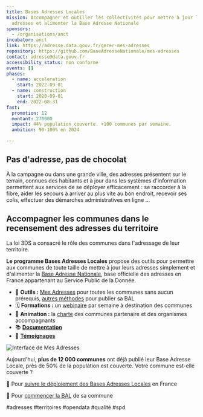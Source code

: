 ```yaml
---
title: Bases Adresses Locales
mission: Accompagner et outiller les collectivités pour mettre à jour leurs
  adresses et alimenter la Base Adresse Nationale
sponsors:
  - /organisations/anct
incubator: anct
link: https://adresse.data.gouv.fr/gerer-mes-adresses
repository: https://github.com/BaseAdresseNationale/mes-adresses
contact: adresse@data.gouv.fr
accessibility_status: non conforme
events: []
phases:
  - name: acceleration
    start: 2022-09-01
  - name: construction
    start: 2020-09-01
    end: 2022-08-31
fast:
  promotion: 12
  montant: 270000
  impact: 44% population couverte. +100 communes par semaine.
  ambition: 90-100% en 2024

---
```

## Pas d'adresse, pas de chocolat

À la campagne ou dans une grande ville, des adresses présentent sur le terrain, connues des habitants et à jour dans les systèmes d'information permettent aux services de se déployer efficacement : se raccorder à la fibre, aider les secours à arriver au plus vite au bon endroit, recevoir ses colis, effectuer des démarches administratives en ligne ...

## Accompagner les communes dans le recensement des adresses du territoire

La loi 3DS a consacré le rôle des communes dans l'adressage de leur territoire.

**Le programme Bases Adresses Locales** propose des outils pour permettre aux communes de toute taille de mettre à jour leurs adresses simplement et d'alimenter la [Base Adresse Nationale](https://beta.gouv.fr/startups/ban.html), base officielle des adresses en France appartenant au Service Public de la Donnée.

* 🔧 **Outils :** [Mes Adresses](https://mes-adresses.data.gouv.fr/) pour toutes les communes sans aucun prérequis, [autres méthodes](https://adresse.data.gouv.fr/gerer-mes-adresses) pour publier sa BAL
* 🗓️ **Formations :** un [webinaire](https://adresse.data.gouv.fr/evenements) par semaine à destination des communes
* 🙌 **Animation :** la [charte](https://adresse.data.gouv.fr/bases-locales/charte) des communes partenaire et des organismes accompagnants
* 📚 **[Documentation](https://adresse.data.gouv.fr/ressources)**
* 🎤 **[Témoignages](https://adresse.data.gouv.fr/blog)**

![Interface de Mes Adresses](/img/netlifycms/mesadresses.png "Mes Adresses")



Aujourd'hui, **plus de 12 000 communes** ont déjà publié leur Base Adresse Locale, près de 50% de la population est couverte. Votre commune est-elle couverte ?

📍 Pour [suivre le déploiement des Bases Adresses Locales](https://adresse.data.gouv.fr/deploiement-bal) en France

📍 Pour [commencer la BAL](https://adresse.data.gouv.fr/gerer-mes-adresses) de sa commune

\#adresses #territoires #opendata #qualité #spd
